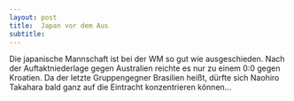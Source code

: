 ```yaml
---
layout: post
title:  Japan vor dem Aus
subtitle:  
---
```


Die japanische Mannschaft ist bei der WM so gut wie ausgeschieden. Nach der Auftaktniederlage gegen Australien reichte es nur zu einem 0:0 gegen Kroatien. Da der letzte Gruppengegner Brasilien heißt, dürfte sich Naohiro Takahara bald ganz auf die Eintracht konzentrieren können...


